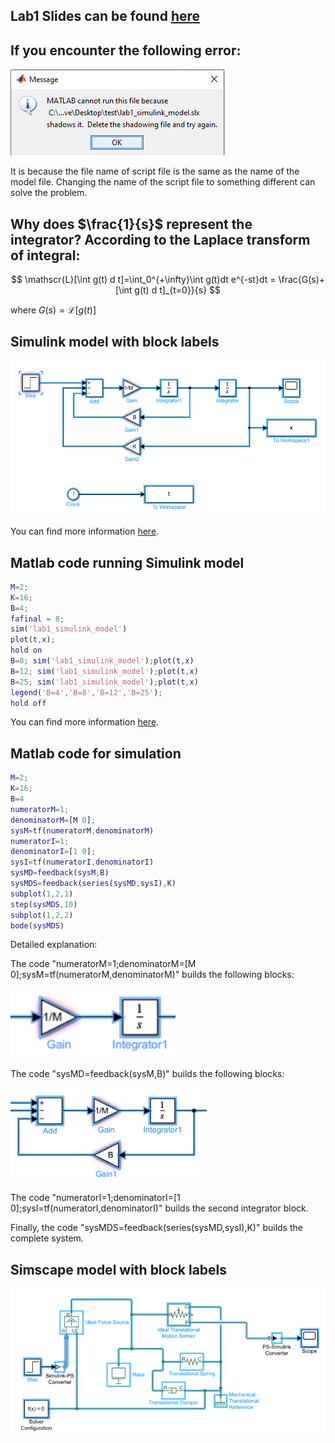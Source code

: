 ## Lab1 Slides can be found [here](documents/lab1_slides.pdf)

## If you encounter the following error:
![](images/delete_the_shadowing_file.png)

It is because the file name of script file is the same as the name of the model file. Changing the name of the script file to something different can solve the problem.

## Why does $\frac{1}{s}$ represent the integrator? According to the Laplace transform of integral:

$$
\mathscr{L}[\int g(t) d t]=\int_0^{+\infty}\int g(t)dt e^{-st}dt = 
\frac{G(s)+[\int g(t) d t]_{t=0}}{s}
$$

where $G(s) = \mathscr{L}[g(t)]$

## Simulink model with block labels
![](images/Lab1_simulink.png)

You can find more information [here](documents/more_instructions_on_lab_1_1.pdf).

## Matlab code running Simulink model
```Matlab
M=2;
K=16;
B=4;
fafinal = 8;
sim('lab1_simulink_model')
plot(t,x);
hold on
B=8; sim('lab1_simulink_model');plot(t,x)
B=12; sim('lab1_simulink_model');plot(t,x)
B=25; sim('lab1_simulink_model');plot(t,x)
legend('B=4','B=8','B=12','B=25');
hold off
```

You can find more information [here](documents/more_instructions_on_lab_1_1.pdf).

## Matlab code for simulation
```Matlab
M=2;
K=16;
B=4
numeratorM=1;
denominatorM=[M 0];
sysM=tf(numeratorM,denominatorM) 
numeratorI=1;
denominatorI=[1 0];
sysI=tf(numeratorI,denominatorI)
sysMD=feedback(sysM,B)
sysMDS=feedback(series(sysMD,sysI),K)
subplot(1,2,1)
step(sysMDS,10)
subplot(1,2,2)
bode(sysMDS)
```
Detailed explanation:

The code "numeratorM=1;denominatorM=[M 0];sysM=tf(numeratorM,denominatorM)" builds the following blocks:

![](images/lab1_blocks0.png)

The code "sysMD=feedback(sysM,B)" builds the following blocks:

![](images/lab1_blocks1.png)

The code "numeratorI=1;denominatorI=[1 0];sysI=tf(numeratorI,denominatorI)" builds the second integrator block.

Finally, the code "sysMDS=feedback(series(sysMD,sysI),K)" builds the complete system.

## Simscape model with block labels
![](images/Lab1_simscape.png)
